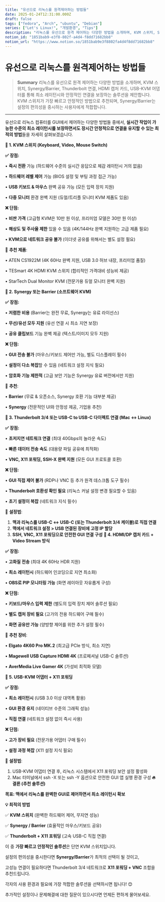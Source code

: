 ```yaml
---
title: "유선으로 리눅스를 원격제어하는 방법들"
date: 2025-01-24T12:31:00.000Z
draft: false
tags: ["fedora", "Arch", "ubuntu", "Debian"]
series: ["Let's Linux!", "개발환경", "Tips"]
description: "리눅스를 유선으로 원격 제어하는 다양한 방법을 소개하며, KVM 스위치, Synergy/Barrier, Thunderbolt 연결, HDMI 캡처 카드, USB-KVM 어댑터를 통해 최소 레이턴시와 안정적인 연결을 보장하는 솔루션을 제안합니다. KVM 스위치가 가장 빠르고 안정적인 방법으로 추천되며, Synergy/Barrier는 설정의 편의성을 중시하는 사용자에게 적합합니다."
notion_id: "1851bab9-e3f8-802f-a4d4-f8dd71682bb8"
notion_url: "https://www.notion.so/1851bab9e3f8802fa4d4f8dd71682bb8"
---
```


# 유선으로 리눅스를 원격제어하는 방법들

> **Summary**
> 리눅스를 유선으로 원격 제어하는 다양한 방법을 소개하며, KVM 스위치, Synergy/Barrier, Thunderbolt 연결, HDMI 캡처 카드, USB-KVM 어댑터를 통해 최소 레이턴시와 안정적인 연결을 보장하는 솔루션을 제안합니다. KVM 스위치가 가장 빠르고 안정적인 방법으로 추천되며, Synergy/Barrier는 설정의 편의성을 중시하는 사용자에게 적합합니다.

---


유선으로 리눅스 컴퓨터를 GUI에서 제어하는 다양한 방법들 중에서, **실시간 작업이 가능한 수준의 최소 레이턴시를 보장하면서도 장시간 안정적으로 연결을 유지할 수 있는 최적의 방법**들을 자세히 살펴보겠습니다.

**🎯 1. KVM 스위치 (Keyboard, Video, Mouse Switch)**

**✅ 장점:**

•	**즉시 전환** 가능 (하드웨어 수준의 실시간 응답으로 체감 레이턴시 거의 없음)

•	**하드웨어 레벨 제어** 가능 (BIOS 설정 및 부팅 과정 접근 가능)

•	**USB 키보드 & 마우스** 완벽 공유 가능 (모든 입력 장치 지원)

•	**다중 모니터** 환경 완벽 지원 (듀얼/트리플 모니터 KVM 제품도 있음)

**❌ 단점:**

•	**비싼 가격** (고급형 KVM은 10만 원 이상, 프리미엄 모델은 30만 원 이상)

•	**해상도 및 주사율 제한** 있을 수 있음 (4K/144Hz 완벽 지원하는 고급 제품 필요)

•	**KVM으로 네트워크 공유 불가** (이더넷 공유를 위해서는 별도 설정 필요)

🔹 **추천 제품**:

•	ATEN CS1922M (4K 60Hz 완벽 지원, USB 3.0 허브 내장, 프리미엄 품질)

•	TESmart 4K HDMI KVM 스위치 (합리적인 가격대비 성능비 제공)

•	StarTech Dual Monitor KVM (전문가용 듀얼 모니터 완벽 지원)

**🎯 2. Synergy 또는 Barrier (소프트웨어 KVM)**

**✅ 장점:**

•	**저렴한 비용** (Barrier는 완전 무료, Synergy는 유료 라이선스)

•	**무선/유선 모두 지원** (유선 연결 시 최소 지연 보장)

•	**공유 클립보드** 기능 완벽 제공 (텍스트/이미지 모두 지원)

**❌ 단점:**

•	**GUI 전송 불가** (마우스/키보드 제어만 가능, 별도 디스플레이 필수)

•	**설정이 다소 복잡**할 수 있음 (네트워크 설정 지식 필요)

•	**암호화 기능 제한적** (고급 보안 기능은 Synergy 유료 버전에서만 지원)

🔹 **추천**:

•	**Barrier** (무료 & 오픈소스, Synergy 호환 기능 대부분 제공)

•	**Synergy** (전문적인 UI와 안정성 제공, 기업용 추천)

**🎯 3. Thunderbolt 3/4 또는 USB-C to USB-C 다이렉트 연결 (Mac ↔ Linux)**

**✅ 장점:**

•	**초저지연 네트워크 연결** (최대 40Gbps의 놀라운 속도)

•	**빠른 데이터 전송 속도** (대용량 파일 공유에 최적화)

•	**VNC, X11 포워딩, SSH-X 완벽 지원** (모든 GUI 프로토콜 호환)

**❌ 단점:**

•	**GUI 직접 제어 불가** (RDP나 VNC 등 추가 원격 데스크톱 도구 필수)

•	**Thunderbolt 호환성 확인 필요** (리눅스 커널 설정 변경 필요할 수 있음)

•	**초기 설정이 복잡** (네트워크 지식 필수)

🔹 **설정법**:

1. **맥과 리눅스를 USB-C ↔ USB-C (또는 Thunderbolt 3/4 케이블)로 직접 연결**
1. **맥에서 네트워크 설정 > USB 연결된 장비에 고정 IP 할당**
1. **SSH, VNC, X11 포워딩으로 안전한 GUI 연결 구성**
**🎯 4. HDMI/DP 캡처 카드 + Video Stream 방식**

**✅ 장점:**

•	**고화질 전송** (최대 4K 60Hz HDR 지원)

•	**최소 레이턴시** (하드웨어 인코딩으로 지연 최소화)

•	**OBS로 PIP 모니터링 가능** (화면 레이아웃 자유롭게 구성)

**❌ 단점:**

•	**키보드/마우스 입력 제한** (별도의 입력 장치 제어 솔루션 필요)

•	**별도 캡처 장비 필요** (고가의 전용 하드웨어 구매 필수)

•	**화면 공유만 가능** (양방향 제어를 위한 추가 설정 필수)

🔹 **추천 장비**:

•	**Elgato 4K60 Pro MK.2** (최고급 PCIe 방식, 최소 지연)

•	**Magewell USB Capture HDMI 4K** (프로페셔널 USB-C 솔루션)

•	**AverMedia Live Gamer 4K** (가성비 최적화 모델)

**🎯 5. USB-KVM 어댑터 + X11 포워딩**

**✅ 장점:**

•	**최소 레이턴시** (USB 3.0 이상 대역폭 활용)

•	**GUI 환경 유지** (네이티브 수준의 그래픽 성능)

•	**직접 연결** (네트워크 설정 없이 즉시 사용)

**❌ 단점:**

•	**고가 장비 필요** (전문가용 어댑터 구매 필수)

•	**설정 과정 복잡** (X11 설정 지식 필요)

🔹 **설정법**:

1. USB-KVM 어댑터 연결 후, 리눅스 시스템에서 X11 포워딩 보안 설정 활성화
1. Mac 터미널에서 ssh -X 또는 ssh -Y 옵션으로 안전한 GUI 앱 실행 환경 구성
**🔥 결론 (추천 솔루션)**

**목표: 맥에서 리눅스를 완벽한 GUI로 제어하면서 최소 레이턴시 확보**

**💡 최적의 방법**

✅ **KVM 스위치** (완벽한 하드웨어 제어, 무지연 성능)

✅ **Synergy / Barrier** (효율적인 마우스/키보드 공유)

✅ **Thunderbolt + X11 포워딩** (고속 USB-C 직접 연결)

이 중 **가장 빠르고 안정적인 솔루션**은 단연 KVM 스위치입니다.

설정의 편의성을 중시한다면 **Synergy/Barrier**가 최적의 선택이 될 것이고,

고성능 연결이 필요하다면 Thunderbolt 3/4 네트워크로 **X11 포워딩 + VNC** 조합을 추천드립니다.

각자의 사용 환경과 필요에 가장 적합한 솔루션을 선택하시면 됩니다! 😊

추가적인 설정이나 문제해결에 대한 질문이 있으시다면 언제든 편하게 물어보세요.

